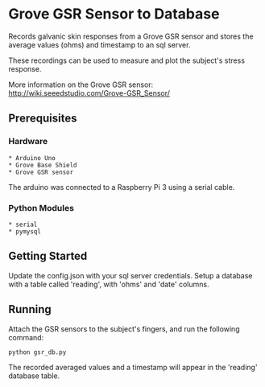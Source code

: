 # Grove GSR Sensor to Database

Records galvanic skin responses from a Grove GSR sensor and stores the average values (ohms)
and timestamp to an sql server.

These recordings can be used to measure and plot the subject's stress response.

More information on the Grove GSR sensor: <http://wiki.seeedstudio.com/Grove-GSR_Sensor/>

## Prerequisites

### Hardware 
	* Arduino Uno
	* Grove Base Shield
	* Grove GSR sensor

The arduino was connected to a Raspberry Pi 3 using a serial cable.

### Python Modules
	* serial
	* pymysql

## Getting Started

Update the config.json with your sql server credentials. Setup a database with a table called 'reading', with 'ohms' and 'date' columns. 

## Running

Attach the GSR sensors to the subject's fingers, and run the following command:

	python gsr_db.py

The recorded averaged values and a timestamp will appear in the 'reading' database table.
